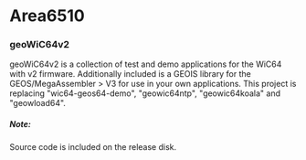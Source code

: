# Area6510

### geoWiC64v2
geoWiC64v2 is a collection of test and demo applications for the WiC64 with v2 firmware. Additionally included is a GEOIS library for the GEOS/MegaAssembler > V3 for use in your own applications.
This project is replacing "wic64-geos64-demo", "geowic64ntp", "geowic64koala" and "geowload64".

##### Note:
Source code is included on the release disk.
